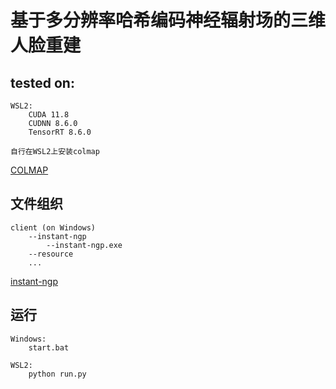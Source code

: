 # 基于多分辨率哈希编码神经辐射场的三维人脸重建

## tested on:
    WSL2:
        CUDA 11.8
        CUDNN 8.6.0
        TensorRT 8.6.0
    
    自行在WSL2上安装colmap
[COLMAP](https://github.com/colmap/colmap)

## 文件组织
    client (on Windows)
        --instant-ngp
            --instant-ngp.exe
        --resource
        ...
[instant-ngp](https://github.com/NVlabs/instant-ngp)

## 运行
    Windows:
        start.bat
    
    WSL2:
        python run.py